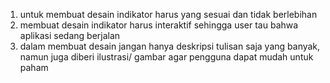 1. untuk membuat desain indikator harus yang sesuai dan tidak berlebihan
2. membuat desain indikator harus interaktif sehingga user tau bahwa aplikasi sedang berjalan
3. dalam membuat desain jangan hanya deskripsi tulisan saja yang banyak, namun juga diberi ilustrasi/ gambar agar pengguna dapat mudah untuk paham